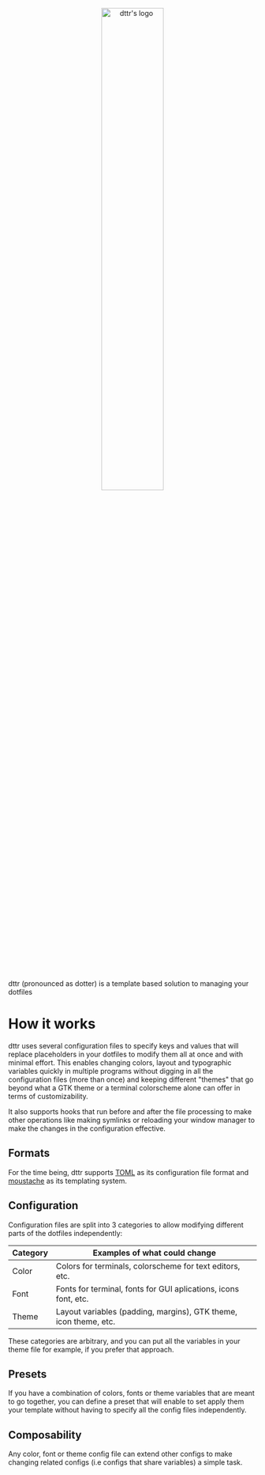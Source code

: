 <p align="center" width="100%">
    <img width="50%" src="https://github.com/ianmethyst/dttr/blob/main/docs/logo.svg" alt="dttr's logo" />
</p>

dttr (pronounced as dotter) is a template based solution to managing your dotfiles

# How it works

dttr uses several configuration files to specify keys and values that will replace placeholders in your dotfiles to
modify them all at once and with minimal effort. This enables changing colors, layout and typographic variables quickly
in multiple programs without digging in all the configuration files (more than once) and keeping different "themes" that
go beyond what a GTK theme or a terminal colorscheme alone can offer in terms of customizability.

It also supports hooks that run before and after the file processing to make other operations like making symlinks or
reloading your window manager to make the changes in the configuration effective.

## Formats

For the time being, dttr supports [TOML](https://toml.io/en/) as its configuration file format and
[moustache](https://mustache.github.io/) as its templating system.

## Configuration

Configuration files are split into 3 categories to allow modifying different parts of the dotfiles independently:

| Category | Examples of what could change                                    |
|----------|------------------------------------------------------------------|
| Color    | Colors for terminals, colorscheme for text editors, etc.         |
| Font     | Fonts for terminal, fonts for GUI aplications, icons font, etc.  |
| Theme    | Layout variables (padding, margins), GTK theme, icon theme, etc. |

These categories are arbitrary, and you can put all the variables in your theme file for example, if you prefer that
approach.

## Presets

If you have a combination of colors, fonts or theme variables that are meant to go together, you can define a preset
that will enable to set apply them your template without having to specify all the config files independently.

## Composability

Any color, font or theme config file can extend other configs to make changing related configs (i.e configs that share
variables) a simple task.
